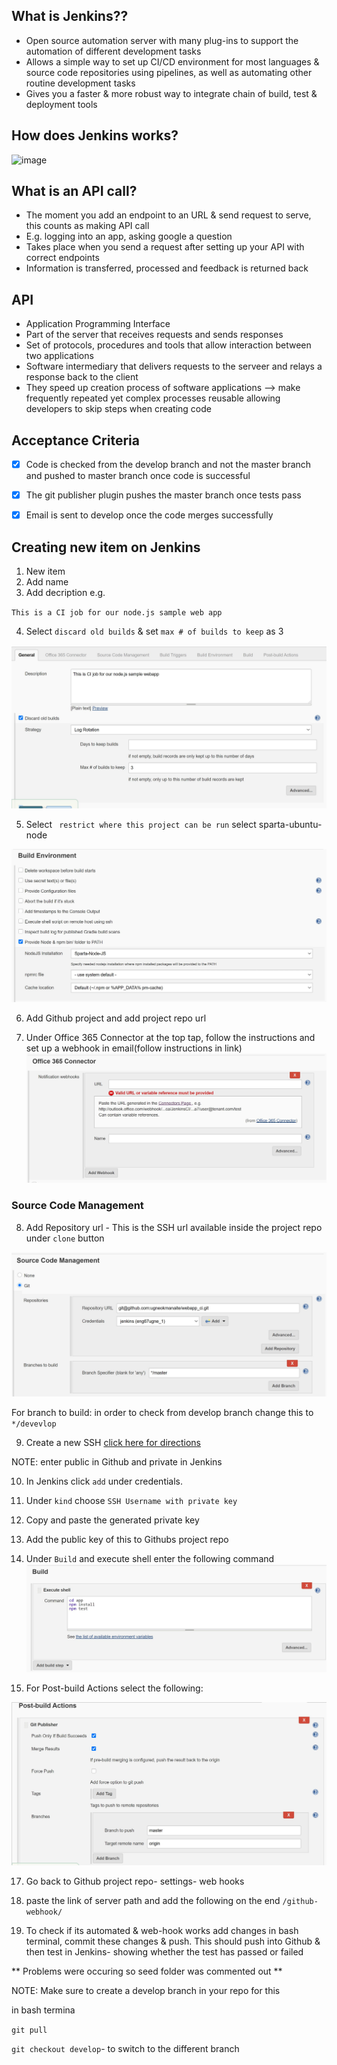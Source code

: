 ## What is Jenkins??

- Open source automation server with many plug-ins to support the automation of different development tasks
- Allows a simple way to set up CI/CD environment for most languages & source code repositories using pipelines, as well as automating other routine development tasks
- Gives you a faster & more robust way to integrate chain of build, test & deployment tools

## How does Jenkins works?

![image](https://www.guru99.com/images/1/063018_1012_WhatisJenki1.jpg)

## What is an API call?
- The moment you add an endpoint to an URL & send request to serve, this counts as making API call
- E.g. logging into an app, asking google a question
- Takes place when you send a request after setting up your API with correct endpoints
- Information is transferred, processed and feedback is returned back

## API
- Application Programming Interface
- Part of the server that receives requests and sends responses
- Set of protocols, procedures and tools that allow interaction between two applications
- Software intermediary that delivers requests to the serveer and relays a response back to the client
- They speed up creation process of software applications --> make frequently repeated yet complex processes reusable allowing developers to skip steps when creating code

## Acceptance Criteria
- [x] Code is checked from the develop branch and not the master branch and pushed to master branch once code is successful

- [x] The git publisher plugin pushes the master branch once tests pass

- [x] Email is sent to develop once the code merges successfully 

## Creating new item on Jenkins

1. New item 
2. Add name
3. Add decription e.g. 

`This is a CI job for our node.js sample web app`

4. Select `discard old builds` & set `max # of builds to keep` as 3

![image](https://github.com/ugneokmanaite/webapp_ci/blob/master/images/general.JPG)

5. Select ` restrict where this project can be run` select sparta-ubuntu-node

![image](https://github.com/ugneokmanaite/webapp_ci/blob/master/images/build_environment.JPG)

6. Add Github project and add project repo url

7. Under Office 365 Connector at the top tap, follow the instructions and set up a webhook in email(follow instructions in link)
![image](https://github.com/ugneokmanaite/webapp_ci/blob/master/images/email.JPG)

### Source Code Management
8. Add Repository url - This is the SSH url available inside the project repo under ` clone ` button

![image](https://github.com/ugneokmanaite/webapp_ci/blob/master/images/source_code_management.JPG)

For branch to build: in order to check from develop branch change this to `*/devevlop`

9. Create a new SSH [click here for directions](https://github.com/ugneokmanaite/ci-start-code) 

NOTE: enter public in Github and private in Jenkins

10. In Jenkins click `add` under credentials.
11. Under `kind` choose `SSH Username with private key`
12. Copy and paste the generated private key
13. Add the public key of this to Githubs project repo
    
14. Under `Build` and execute shell enter the following command
![image](https://github.com/ugneokmanaite/webapp_ci/blob/master/images/execute%20shell.JPG)

16. For Post-build Actions select the following: 

![image](https://github.com/ugneokmanaite/webapp_ci/blob/master/images/post-build-actions.JPG)

17. Go back to Github project repo- settings- web hooks 

18. paste the link of server path and add the following on the end `/github-webhook/`

19. To check if its automated & web-hook works add changes in bash terminal, commit these changes & push. This should push into Github & then test in Jenkins- showing whether the test has passed or failed


** Problems were occuring so seed folder was commented out **



NOTE: Make sure to create a develop branch in your repo for this 

in bash termina

`git pull`

`git checkout develop`- to switch to the different branch